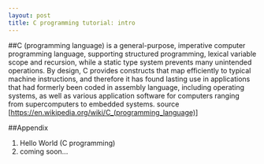 ```yaml
---
layout: post
title: C programming tutorial: intro 
---
```

##C (programming language)
 is a general-purpose, imperative computer programming language, supporting structured programming, lexical variable scope and recursion, while a static type system prevents many unintended operations. By design, C provides constructs that map efficiently to typical machine instructions, and therefore it has found lasting use in applications that had formerly been coded in assembly language, including operating systems, as well as various application software for computers ranging from supercomputers to embedded systems. source [https://en.wikipedia.org/wiki/C_(programming_language)]

##Appendix
1. Hello World (C programming)
2. coming soon...